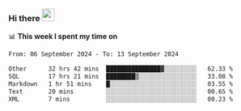 ### Hi there <a href="https://www.gautamkrishnar.com/"><img src="https://media.giphy.com/media/hvRJCLFzcasrR4ia7z/giphy.gif" width="25px"></a>

📊 **This week I spent my time on**

<!--START_SECTION:waka-->

```txt
From: 06 September 2024 - To: 13 September 2024

Other      32 hrs 42 mins  ███████████████▓░░░░░░░░░   62.33 %
SQL        17 hrs 21 mins  ████████▒░░░░░░░░░░░░░░░░   33.08 %
Markdown   1 hr 51 mins    █░░░░░░░░░░░░░░░░░░░░░░░░   03.55 %
Text       20 mins         ░░░░░░░░░░░░░░░░░░░░░░░░░   00.65 %
XML        7 mins          ░░░░░░░░░░░░░░░░░░░░░░░░░   00.23 %
```

<!--END_SECTION:waka-->
